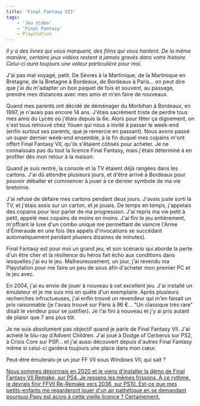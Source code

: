```yaml
---
title: 'Final Fantasy VII'
tags:
    - 'Jeu Video'
    - 'Final Fantasy'
    - Playstation
---
```


_Il y a des livres qui vous marquent, des films qui vous hantent. De la même
manière, certains jeux vidéos restent à jamais gravés dans votre histoire.
Celui-ci aura toujours une valeur particulière pour moi._

<!-- more -->

J'ai pas mal voyagé, petit. De Sèvres à la Martinique, de la Martinique en
Bretagne, de la Bretagne à Bordeaux, de Bordeaux à Paris… on peut dire que j'ai
du m'adapter un bon paquet de fois et souvent, au passage, prendre mes distances
avec mes amis et m'en faire de nouveaux.

Quand mes parents ont décidé de déménager du Morbihan à Bordeaux, en 1997, je
n'avais pas encore 14 ans. J'étais sacrément triste de perdre tous mes amis du
Lycée où j'étais depuis la 6e. Alors pour fêter ça dignement, on s'est tous
retrouvé chez Youen qui nous a invité à passer le week-end (enfin surtout ses
parents, que je remercie en passant). Nous avons passé un super dernier week-end
ensemble, à la fin duquel mes copains m'ont offert Final Fantasy VII, qu'ils
s'étaient côtisés pour acheter. Je ne connaissais pas du tout la licence Final
Fantasy, mais j'étais déterminé à en profiter dès mon retour à la maison.

Quand je suis rentré, la console et la TV étaient déjà rangées dans les cartons.
J'ai dû attendre plusieurs jours, et d'être arrivé à Bordeaux pour pouvoir
déballer et commencer à jouer à ce dernier symbole de ma vie bretonne.

J'ai refusé de défaire mes cartons pendant deux jours. J'avais juste sorti la
TV, et j'étais assis sur un carton, et je jouais. De temps en temps, j'appelais
des copains pour leur parler de ma progression. J'ai repris ma vie petit à
petit, appelé mes copains de moins en moins. J'ai fini le jeu entièrement,
m'offrant le luxe d'un combo unique me permettant de vaincre l'Arme d'Émeraude
en une fois (les appels d'invocations se succédant automatiquement pendant
plusiers dizaines de minutes).

Final Fantasy est pour moi un grand jeu, et son scénario qui aborde la perte
d'un être cher et la résilience du héros fait écho aux conditions dans
lesquelles j'ai eu le jeu. Malheureusement, un jour, j'ai revendu ma Playstation
pour me faire un peu de sous afin d'acheter mon premier PC et le jeu avec.

En 2004, j'ai eu envie de jouer à nouveau à cet excellent jeu. J'ai installé un
émulateur et je me suis mis en quête d'un exemplaire. Après plusieurs recherches
infructueuses, j'ai enfin trouvé un revendeur qui m'en faisait un prix
raisonnable (je l'avais trouvé sur Paris à 96 €… "Un classique très rare" disait
le vendeur pour se justifier). Je l'ai fini à nouveau et j'y ai pris autant de
plaisir que 7 ans plus tôt.

Je ne suis absolument pas objectif quand je parle de Final Fantasy VII. J'ai
acheté le blu-ray d'Advent Children. J'ai joué à Dodge of Cerberus sur PS2, à
Crisis Core sur PSP… et j'ai aussi découvert depuis d'autres Final Fantasy même
si celui-ci gardera toujours une place dans mon cœur.

Peut-être émulerais-je un jour FF VII sous Windows VII, qui sait ?

<ins datetime="2020-03-03" title="Ajout du 3 mars 2020">Nous sommes désormais en
2020 et je viens d'installer la démo de Final Fantasy VII Remake, sur PS4. Je
ressens les mêmes frissons. À ce rythme, je devrais finir FFVII Re-Remake vers
2036, sur PS10. Est-ce que mes petits-enfants me regarderont jouer d'un air
pathétique en se demandant pourquoi Papy est accro à cette vieille licence ?
Certainement.</ins>
